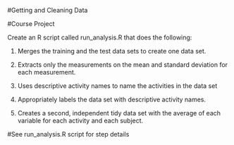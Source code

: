 #Getting and Cleaning Data

#Course Project

Create an R script called run_analysis.R that does the following:

1. Merges the training and the test data sets to create one data set.

2. Extracts only the measurements on the mean and standard deviation for each measurement.

3. Uses descriptive activity names to name the activities in the data set

4. Appropriately labels the data set with descriptive activity names.

5. Creates a second, independent tidy data set with the average of each variable for each activity and each subject.

#See run_analysis.R script for step details 